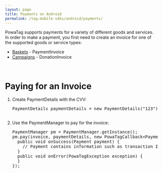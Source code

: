 ```yaml
---
layout: page
title: Payments on Android
permalink: /tag-mobile-sdks/android/payments/
---
```


PowaTag supports payments for a variety of different goods and services. In order to make a payment, you first need to create an invoice for one of the supported goods or service types:

* [Baskets]({{site.baseurl}}/tag-mobile-sdks/android/baskets/) - PaymentInvoice
* [Campaigns]({{site.baseurl}}/tag-mobile-sdks/android/campaigns/) - DonationInvoice

<br />

# Paying for an Invoice

1. Create PaymentDetails with the CVV:

	<pre>PaymentDetails paymentDetails = new PaymentDetails("123");

2. Use the PaymentManager to pay for the invoice:

    <pre>PaymentManager pm = PaymentManager.getInstance();
   pm.pay(invoice, paymentDetails, new PowaTagCallback&lt;Payment&gt;() {
     public void onSuccess(Payment payment) {
       // Payment contains information such as transaction ID
     }
     public void onError(PowaTagException exception) {
     }
   });</pre>
